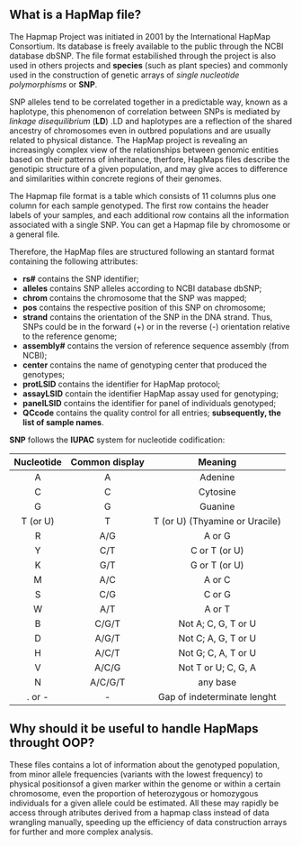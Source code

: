 
## **What is a HapMap file?**

The Hapmap Project was initiated in 2001 by the International HapMap Consortium. Its database is freely available to the public through the NCBI database dbSNP. The file format estabilished through the project is also used in others projects and **species** (such as plant species) and commonly used in the construction of genetic arrays of *single nucleotide polymorphisms* or **SNP**. 

SNP alleles tend to be correlated together in a predictable way, known as a haplotype, this phenomenon of correlation between SNPs is mediated by *linkage disequilibrium* (**LD**) .LD and haplotypes are a reflection of the shared ancestry of chromosomes even in outbred populations and are usually related to physical distance. The HapMap project is revealing an increasingly complex view of the relationships between genomic entities based on their patterns of inheritance, therfore, HapMaps files describe the genotipic structure of a given population, and may give acces to difference and similarities within concrete regions of their genomes.

The Hapmap file format is a table which consists of 11 columns plus one column for each sample genotyped. The first row contains the header labels of your samples, and each additional row contains all the information associated with a single SNP. You can get a Hapmap file by chromosome or a general file.

Therefore, the HapMap files are structured following an stantard format containing the following attributes:

- **rs#** contains the SNP identifier;
- **alleles** contains SNP alleles according to NCBI database dbSNP;
- **chrom** contains the chromosome that the SNP was mapped;
- **pos** contains the respective position of this SNP on chromosome;
- **strand** contains the orientation of the SNP in the DNA strand. Thus, SNPs could be in the forward (+) or in the reverse (-) orientation relative to the reference genome;
- **assembly#** contains the version of reference sequence assembly (from NCBI);
- **center** contains the name of genotyping center that produced the genotypes;
- **protLSID** contains the identifier for HapMap protocol;
- **assayLSID** contain the identifier HapMap assay used for genotyping;
- **panelLSID** contains the identifier for panel of individuals genotyped;
- **QCcode** contains the quality control for all entries;
**subsequently, the list of sample names**.

**SNP** follows the **IUPAC** system for nucleotide codification:

| Nucleotide | Common display | Meaning |
| :---: | :---: | :---: |
| A | A | Adenine |
| C | C | Cytosine |
| G | G | Guanine |
| T (or U) | T | T (or U) (Thyamine or Uracile)|
| R | A/G | A or G |
| Y | C/T | C or T (or U) |
| K | G/T | G or T (or U) |
| M | A/C | A or C |
| S | C/G | C or G |
| W | A/T | A or T |
| B | C/G/T | Not A; C, G, T or U |
| D | A/G/T | Not C; A, G, T or U  |
| H | A/C/T | Not G; C, A, T or U  |
| V | A/C/G | Not T or U; C, G, A  |
| N | A/C/G/T | any base |
| . or - | - | Gap of indeterminate lenght |



## **Why should it be useful to handle HapMaps throught OOP?**

These files contains a lot of information about the genotyped population, from minor allele frequencies (variants with the lowest frequency) to physical positionsof a given marker within the genome or within a certain chromosome, even the proportion of heterozygous or homozygous individuals for a given allele could be estimated. All these may rapidly be access through atributes derived from a hapmap class instead of data wrangling manually, speeding up the efficiency of data construction arrays for further and more complex analysis.
